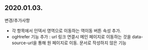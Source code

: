 2020.01.03.
---
변경/추가사항
* 각 항목에서 인덱서 영역으로 이동하는 역이동 버튼 속성 추가.
* ogHrefer 기능 추가 : url 링크 연결시 메인 페이지로 이동하는 것을 data-source-url을 통해 원 페이지로 이동. 문서로 작성하지 않은 기능